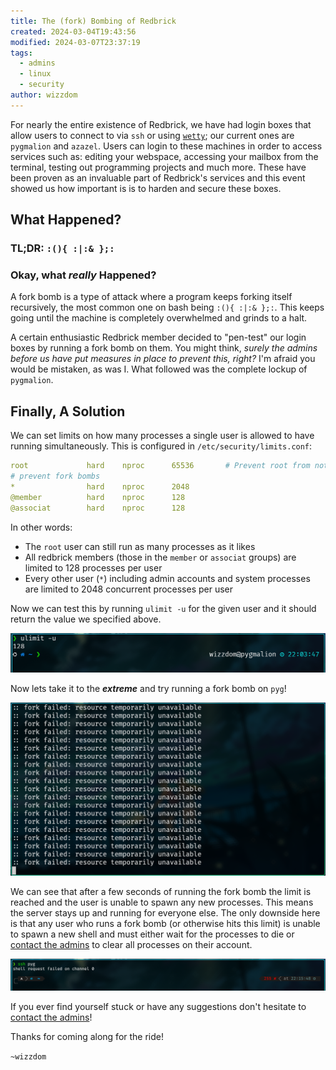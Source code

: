 ```yaml
---
title: The (fork) Bombing of Redbrick
created: 2024-03-04T19:43:56
modified: 2024-03-07T23:37:19
tags:
  - admins
  - linux
  - security
author: wizzdom
---
```


For nearly the entire existence of Redbrick, we have had login boxes that allow users to connect to via `ssh` or using [`wetty`](https://wetty.redbrick.dcu.ie); our current ones are `pygmalion` and `azazel`. Users can login to these machines in order to access services such as: editing your webspace, accessing your mailbox from the terminal, testing out programming projects and much more. These have been proven as an invaluable part of Redbrick's services and this event showed us how important is is to harden and secure these boxes.

## What Happened?

### TL;DR: `:(){ :|:& };:`

### Okay, what *really* Happened?

A fork bomb is a type of attack where a program keeps forking itself recursively, the most common one on bash being `:(){ :|:& };:`. This keeps going until the machine is completely overwhelmed and grinds to a halt.

A certain enthusiastic Redbrick member decided to "pen-test" our login boxes by running a fork bomb on them. You might think, *surely the admins before us have put measures in place to prevent this, right?* I'm afraid you would be mistaken, as was I. What followed was the complete lockup of `pygmalion`. 

## Finally, A Solution

We can set limits on how many processes a single user is allowed to have running simultaneously. This is configured in `/etc/security/limits.conf`:

```yml
root             hard    nproc      65536       # Prevent root from not being able to launch enough processes
# prevent fork bombs
*                hard    nproc      2048
@member          hard    nproc      128
@associat        hard    nproc      128
```

In other words:

- The `root` user can still run as many processes as it likes
- All redbrick members (those in the `member` or `associat` groups) are limited to 128 processes per user
- Every other user (`*`) including admin accounts and system processes are limited to 2048 concurrent processes per user

Now we can test this by running `ulimit -u` for the given user and it should return the value we specified above. 

![Checking ulimits](../res/checking-ulimits.png)

Now lets take it to the ***extreme*** and try running a fork bomb on `pyg`!

![Fork Bomb Failed](../res/fork-bomb-failed.png)

We can see that after a few seconds of running the fork bomb the limit is reached and the user is unable to spawn any new processes. This means the server stays up and running for everyone else. The only downside here is that any user who runs a fork bomb (or otherwise hits this limit) is unable to spawn a new shell and must either wait for the processes to die or [contact the admins](https://docs.redbrick.dcu.ie/contact/) to clear all processes on their account.

![User locked out](../res/user-locked-out.png)

If you ever find yourself stuck or have any suggestions don't hesitate to [contact the admins](https://docs.redbrick.dcu.ie/contact/)!

Thanks for coming along for the ride!

`~wizzdom`
